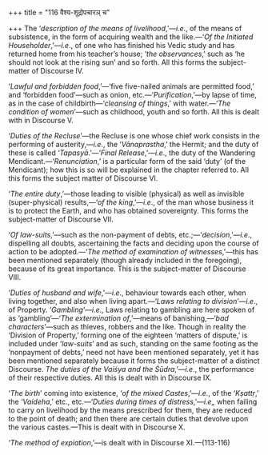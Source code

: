 +++
title = "116 वैश्य-शूद्रोपचारञ् च"

+++
The ‘*description of the means of livelihood*,’—*i.e*., of the means of
subsistence, in the form of acquiring wealth and the like.—‘*Of the
Initiated Householder*,’—*i.e*., of one who has finished his Vedic study
and has returned home from his teacher’s house; ‘*the observances*,’
such as ‘he should not look at the rising sun’ and so forth. All this
forms the subject-matter of Discourse IV.

‘*Lawful and forbidden food*,’—‘five five-nailed animals are permitted
food,’ and ‘forbidden food’—such as onion, etc.—‘*Purification*,’—by
lapse of time, as in the case of childbirth—‘*cleansing of things*,’
with water.—‘*The condition of women*’—such as childhood, youth and so
forth. All this is dealt with in Discourse V.

‘*Duties of the Recluse*’—the Recluse is one whose chief work consists
in the performing of austerity,—*i.e*., the ‘*Vānaprastha*,’ the Hermit;
and the duty of these is called ‘*Tapasyā*.’—‘*Final Release*,’—*i.e*.,
the duty of the Wandering Mendicant.—‘*Renunciation*,’ is a particular
form of the said ‘duty’ (of the Mendicant); how this is so will be
explained in the chapter referred to. All this forms the subject matter
of Discourse VI.

‘*The entire duty*,’—those leading to visible (physical) as well as
invisible (super-physical) results,—‘*of the king*,’—*i.e*., of the man
whose business it is to protect the Earth, and who has obtained
sovereignty. This forms the subject-matter of Discourse VII.

‘*Of law-suits*,’—such as the non-payment of debts,
etc.;—‘*decision*,’—*i.e*., dispelling all doubts, ascertaining the
facts and deciding upon the course of action to be adopted.—‘*The method
of examination of witnesses*,’—this has been mentioned separately
(though already included in the foregoing), because of its great
importance. This is the subject-matter of Discourse VIII.

‘*Duties of husband and wife*,’—*i.e*., behaviour towards each other,
when living together, and also when living apart.—‘*Laws relating to
division*’—*i.e*., of Property. ‘*Gambling*’—*i.e*., Laws relating to
gambling are here spoken of as ‘gambling’—‘*The extermination
of*,’—means of banishing,—‘*bad characters*’—such as thieves, robbers
and the like. Though in reality the ‘Division of Property,’ forming one
of the eighteen ‘matters of dispute,’ is included under ‘*law-suits*’
and as such, standing on the same footing as the ‘nonpayment of debts,’
need not have been mentioned separately, yet it has been mentioned
separately because it forms the subject-matter of a distinct Discourse.
*The duties of the Vaiśya and the Śūdra*,’—*i.e*., the performance of
their respective duties. All this is dealt with in Discourse IX.

‘*The birth*’ coming into existence, ‘*of the mixed Castes*,’—*i.e*., of
the ‘*Kṣattṛ*,’ the ‘*Vaideha*,’ etc., etc.—‘*Duties during times of
distress*,’—*i.e„* when failing to carry on livelihood by the means
prescribed for them, they are reduced to the point of death; and then
there are certain duties that devolve upon the various castes.—This is
dealt with in Discourse X.

‘*The method of expiation*,’—is dealt with in Discourse XI.—(113-116)

